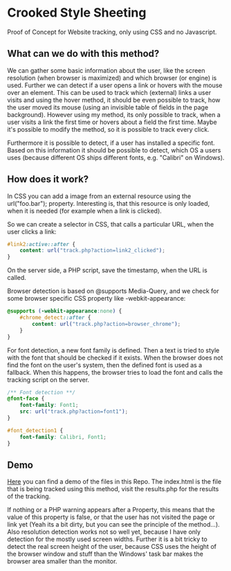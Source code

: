 # Crooked Style Sheeting

Proof of Concept for Website tracking, only using CSS and no Javascript.

## What can we do with this method?
We can gather some basic information about the user, like the screen resolution (when browser is maximized) and which browser (or engine) is used.
Further we can detect if a user opens a link or hovers with the mouse over an element. This can be used to track which (external) links a user visits and using the hover method, it should be even possible to track, how the user moved its mouse (using an invisible table of fields in the page background). However using my method, its only possible to track, when a user visits a link the first time or hovers about a field the first time. Maybe it's possible to modify the method, so it is possible to track every click.

Furthermore it is possible to detect, if a user has installed a specific font. Based on this information it should be possible to detect, which OS a users uses (because different OS ships different fonts, e.g. "Calibri" on Windows).

## How does it work?
In CSS you can add a image from an external resource using the url("foo.bar"); property. Interesting is, that this resource is only loaded, when it is needed (for example when a link is clicked).

So we can create a selector in CSS, that calls a particular URL, when the user clicks a link:

```CSS
#link2:active::after {
    content: url("track.php?action=link2_clicked");
}
```

On the server side, a PHP script, save the timestamp, when the URL is called.

Browser detection is based on @supports Media-Query, and we check for some browser specific CSS property like -webkit-appearance:

```CSS
@supports (-webkit-appearance:none) {
    #chrome_detect::after {
        content: url("track.php?action=browser_chrome");
    }
}
```

For font detection, a new font family is defined. Then a text is tried to style with the font that should be checked if it exists. When the browser does not find the font on the user's system, then the defined font is used as a fallback. When this happens, the browser tries to load the font and calls the tracking script on the server.

```CSS
/** Font detection **/
@font-face {
    font-family: Font1;
    src: url("track.php?action=font1");
}

#font_detection1 {
    font-family: Calibri, Font1;
}
```

## Demo
[Here](http://crookedss.bplaced.net/) you can find a demo of the files in this Repo. The index.html is the file that is being tracked using this method, visit the results.php for the results of the tracking. 

If nothing or a PHP warning appears after a Property, this means that the value of this property is false, or that the user has not visited the page or link yet (Yeah its a bit dirty, but you can see the principle of the method...). 
Also resolution detection works not so well yet, because I have only detection for the mostly used screen widths. Further it is a bit tricky to detect the real screen height of the user, because CSS uses the height of the browser window and stuff than the Windows' task bar makes the browser area smaller than the monitor.

